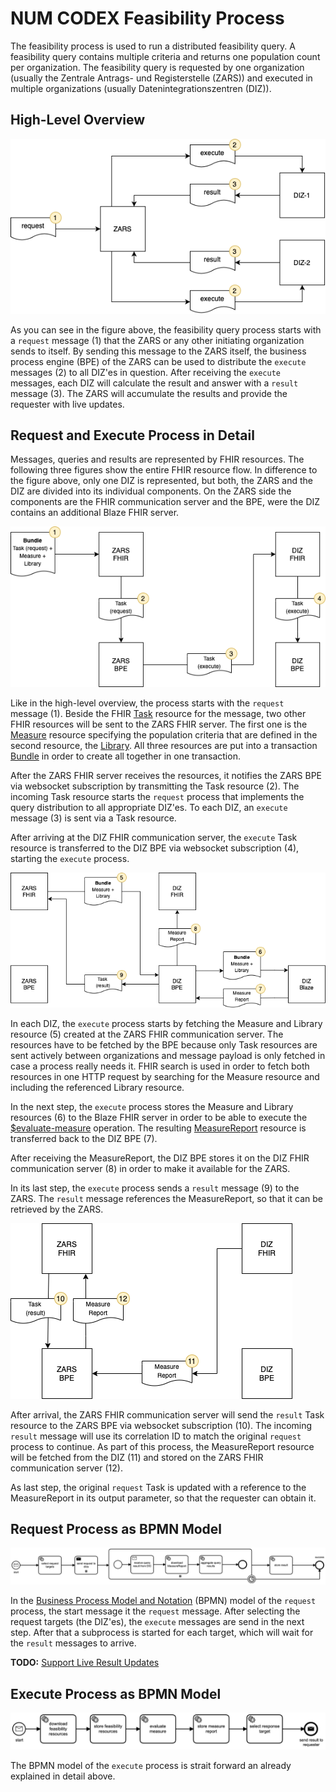 # NUM CODEX Feasibility Process

The feasibility process is used to run a distributed feasibility query. A feasibility query contains multiple criteria and returns one population count per organization. The feasibility query is requested by one organization (usually the Zentrale Antrags- und Registerstelle (ZARS)) and executed in multiple organizations (usually Datenintegrationszentren (DIZ)).

## High-Level Overview

![fig-1](./docs/codex-feasibility-process-01.png)

As you can see in the figure above, the feasibility query process starts with a `request` message (1) that the ZARS or any other initiating organization sends to itself. By sending this message to the ZARS itself, the business process engine (BPE) of the ZARS can be used to distribute the `execute` messages (2) to all DIZ'es in question. After receiving the `execute` messages, each DIZ will calculate the result and answer with a `result` message (3). The ZARS will accumulate the results and provide the requester with live updates.

## Request and Execute Process in Detail

Messages, queries and results are represented by FHIR resources. The following three figures show the entire FHIR resource flow. In difference to the figure above, only one DIZ is represented, but both, the ZARS and the DIZ are divided into its individual components. On the ZARS side the components are the FHIR communication server and the BPE, were the DIZ contains an additional Blaze FHIR server.

![fig-1](./docs/codex-feasibility-process-02.png)

Like in the high-level overview, the process starts with the `request` message (1). Beside the FHIR [Task][1] resource for the message, two other FHIR resources will be sent to the ZARS FHIR server. The first one is the [Measure][2] resource specifying the population criteria that are defined in the second resource, the [Library][3]. All three resources are put into a transaction [Bundle][4] in order to create all together in one transaction.

After the ZARS FHIR server receives the resources, it notifies the ZARS BPE via websocket subscription by transmitting the Task resource (2). The incoming Task resource starts the `request` process that implements the query distribution to all appropriate DIZ'es. To each DIZ, an `execute` message (3) is sent via a Task resource.

After arriving at the DIZ FHIR communication server, the `execute` Task resource is transferred to the DIZ BPE via  websocket subscription (4), starting the `execute` process.

![fig-1](./docs/codex-feasibility-process-03.png)

In each DIZ, the `execute` process starts by fetching the Measure and Library resource (5) created at the ZARS FHIR communication server. The resources have to be fetched by the BPE because only Task resources are sent actively between organizations and message payload is only fetched in case a process really needs it. FHIR search is used in order to fetch both resources in one HTTP request by searching for the Measure resource and including the referenced Library resource.

In the next step, the `execute` process stores the Measure and Library resources (6) to the Blaze FHIR server in order to be able to execute the [$evaluate-measure][5] operation. The resulting [MeasureReport][6] resource is transferred back to the DIZ BPE (7).

After receiving the MeasureReport, the DIZ BPE stores it on the DIZ FHIR communication server (8) in order to make it available for the ZARS.

In its last step, the `execute` process sends a `result` message (9) to the ZARS. The `result` message references the MeasureReport, so that it can be retrieved by the ZARS.

![fig-1](./docs/codex-feasibility-process-04.png)

After arrival, the ZARS FHIR communication server will send the `result` Task resource to the ZARS BPE via websocket subscription (10). The incoming `result` message will use its correlation ID to match the original `request` process to continue. As part of this process, the MeasureReport resource will be fetched from the DIZ (11) and stored on the ZARS FHIR communication server (12). 

As last step, the original `request` Task is updated with a reference to the MeasureReport in its output parameter, so that the requester can obtain it.

## Request Process as BPMN Model

![fig-1](./docs/requestSimpleFeasibility.png)

In the [Business Process Model and Notation][7] (BPMN) model of the `request` process, the start message it the `request` message. After selecting the request targets (the DIZ'es), the `execute` messages are send in the next step. After that a subprocess is started for each target, which will wait for the `result` messages to arrive.

__TODO:__ [Support Live Result Updates](https://github.com/num-codex/codex-processes-ap2/issues/6)

## Execute Process as BPMN Model

![fig-1](./docs/executeSimpleFeasibility.png)

The BPMN model of the `execute` process is strait forward an already explained in detail above.

[1]: <https://www.hl7.org/FHIR/task.html>
[2]: <https://www.hl7.org/fhir/measure.html>
[3]: <https://www.hl7.org/fhir/library.html>
[4]: <https://www.hl7.org/fhir/bundle.html>
[5]: <https://www.hl7.org/fhir/operation-measure-evaluate-measure.html>
[6]: <https://www.hl7.org/fhir/measurereport.html>
[7]: <https://en.wikipedia.org/wiki/Business_Process_Model_and_Notation>
